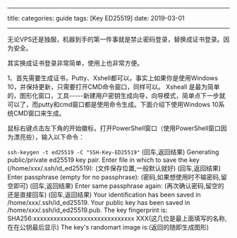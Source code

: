 
---
title: 
categories: guide
tags: [Key ED25519]
date: 2019-03-01

---
无论VPS还是独服，机器到手的第一件事就是禁止密码登录，替换成证书登录。因为安全。

其实换成证书登录非常简单，使用上也非常方便。

1、首先需要生成证书，Putty、Xshell都可以，事实上如果你是使用Windows 10，并保持更新，只需要打开CMD命令窗口，同样可以。
Xsheall 是最为简单的，图形化窗口，工具-----新建用户密钥生成向导，向导模式，简单点下一步就可以了，而putty和cmd窗口都是使用命令生成。下面介绍下使用Windows 10系统CMD窗口来生成。

鼠标右键点击左下角的开始徽标，打开PowerShell窗口（使用PowerShell窗口因为漂亮些），输入以下命令：

`ssh-keygen -t ed25519 -C "SSH-Key-ED25519"` 
(回车,返回结果)
Generating public/private ed25519 key pair.
Enter file in which to save the key (/home/xxx/.ssh/id_ed25519): (文件保存位置,一般默认就好)
(回车,返回结果)
Enter passphrase (empty for no passphrase): (密码,如果想使用时不输密码,留空即可)
(回车,返回结果)
Enter same passphrase again: (再次确认密码,留空的还是直接回车)
(回车,返回结果)
Your identification has been saved in /home/xxx/.ssh/id_ed25519.
Your public key has been saved in /home/xxx/.ssh/id_ed25519.pub.
The key fingerprint is:
SHA256:xxxxxxxxxxxxxxxxxxxxxxxxxxxxxx XXX(这几位是最上面填写的名称,在在公钥最后显示)
The key's randomart image is:(返回的随即生成图形)
<!--stackedit_data:
eyJoaXN0b3J5IjpbMTg5ODY3MzE3OCwtMTkzODUwNTM5OCwxOT
M0NjczNjA4LDE1NjA1MjM5MDFdfQ==
-->